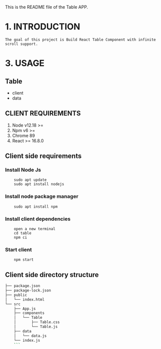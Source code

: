 This is the README file of the Table APP.

# 1. INTRODUCTION
```
The goal of this project is Build React Table Component with infinite scroll support.
```


# 3. USAGE
## Table
- client
- data


## CLIENT REQUIREMENTS
1) Node v12.18 >=
2) Npm v6 >=
3) Chrome 89
4) React >= 16.8.0


## **Client side requirements**
### Install Node Js
		sudo apt update
		sudo apt install nodejs


### Install node package manager
		sudo apt install npm


### Install client dependencies
		open a new terminal
		cd table
		npm ci


### Start client
		npm start


## Client side directory structure
```bash
├── package.json
├── package-lock.json
├── public
│   └── index.html
└── src
    ├── App.js
    ├── components
    │   └── Table
    │       ├── Table.css
    │       └── Table.js
    ├── data
    │   └── data.js
    └── index.js
    ```
    
